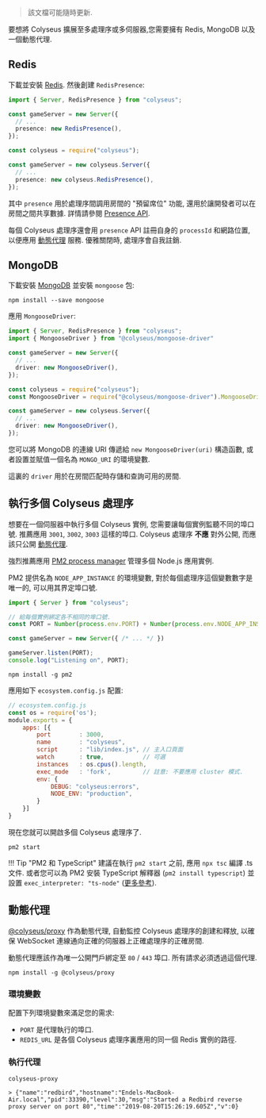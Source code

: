 > 該文檔可能隨時更新.

要想將 Colyseus 擴展至多處理序或多伺服器,您需要擁有 Redis, MongoDB 以及一個動態代理.

## Redis

下載並安裝 [Redis](https://redis.io/topics/quickstart). 然後創建 `RedisPresence`:

```typescript fct_label="TypeScript"
import { Server, RedisPresence } from "colyseus";

const gameServer = new Server({
  // ...
  presence: new RedisPresence(),
});
```

```typescript fct_label="JavaScript"
const colyseus = require("colyseus");

const gameServer = new colyseus.Server({
  // ...
  presence: new colyseus.RedisPresence(),
});
```

其中 `presence` 用於處理序間調用房間的 "預留席位" 功能, 還用於讓開發者可以在房間之間共享數據. 詳情請參閱 [Presence API](/server/presence/#api).

每個 Colyseus 處理序還會用 `presence` API 註冊自身的 `processId` 和網路位置, 以便應用 [動態代理](#dynamic-proxy) 服務. 優雅關閉時, 處理序會自我註銷.

## MongoDB

下載安裝 [MongoDB](https://docs.mongodb.com/manual/administration/install-community/) 並安裝 `mongoose` 包:

```
npm install --save mongoose
```

應用 `MongooseDriver`:

```typescript fct_label="TypeScript"
import { Server, RedisPresence } from "colyseus";
import { MongooseDriver } from "@colyseus/mongoose-driver"

const gameServer = new Server({
  // ...
  driver: new MongooseDriver(),
});
```

```typescript fct_label="JavaScript"
const colyseus = require("colyseus");
const MongooseDriver = require("@colyseus/mongoose-driver").MongooseDriver;

const gameServer = new colyseus.Server({
  // ...
  driver: new MongooseDriver(),
});
```


您可以將 MongoDB 的連線 URI 傳遞給 `new MongooseDriver(uri)` 構造函數, 或者設置並賦值一個名為 `MONGO_URI` 的環境變數.

這裏的 `driver` 用於在房間匹配時存儲和查詢可用的房間.

## 執行多個 Colyseus 處理序

想要在一個伺服器中執行多個 Colyseus 實例, 您需要讓每個實例監聽不同的埠口號. 推薦應用 `3001`, `3002`, `3003` 這樣的埠口. Colyseus 處理序 **不應** 對外公開, 而應該只公開 [動態代理](#dynamic-proxy).

強烈推薦應用 [PM2 process manager](http://pm2.keymetrics.io/) 管理多個 Node.js 應用實例.

PM2 提供名為 `NODE_APP_INSTANCE` 的環境變數, 對於每個處理序這個變數數字是唯一的, 可以用其界定埠口號.

```typescript
import { Server } from "colyseus";

// 給每個實例綁定各不相同的埠口號.
const PORT = Number(process.env.PORT) + Number(process.env.NODE_APP_INSTANCE);

const gameServer = new Server({ /* ... */ })

gameServer.listen(PORT);
console.log("Listening on", PORT);
```

```
npm install -g pm2
```

應用如下 `ecosystem.config.js` 配置:

```javascript
// ecosystem.config.js
const os = require('os');
module.exports = {
    apps: [{
        port        : 3000,
        name        : "colyseus",
        script      : "lib/index.js", // 主入口頁面
        watch       : true,           // 可選
        instances   : os.cpus().length,
        exec_mode   : 'fork',         // 註意: 不要應用 cluster 模式.
        env: {
            DEBUG: "colyseus:errors",
            NODE_ENV: "production",
        }
    }]
}
```

現在您就可以開啟多個 Colyseus 處理序了.

```
pm2 start
```

!!! Tip "PM2 和 TypeScript"
    建議在執行 `pm2 start` 之前, 應用 `npx tsc` 編譯 .ts 文件. 或者您可以為 PM2 安裝 TypeScript 解釋器 (`pm2 install typescript`) 並設置 `exec_interpreter: "ts-node"` ([更多參考](http://pm2.keymetrics.io/docs/tutorials/using-transpilers-with-pm2)).


## 動態代理

[@colyseus/proxy](https://github.com/colyseus/proxy) 作為動態代理, 自動監控 Colyseus 處理序的創建和釋放, 以確保 WebSocket 連線通向正確的伺服器上正確處理序的正確房間.

動態代理應該作為唯一公開門戶綁定至 `80` / `443` 埠口. 所有請求必須透過這個代理.

```
npm install -g @colyseus/proxy
```

### 環境變數

配置下列環境變數來滿足您的需求:

- `PORT` 是代理執行的埠口.
- `REDIS_URL` 是各個 Colyseus 處理序裏應用的同一個 Redis 實例的路徑.

### 執行代理

```
colyseus-proxy

> {"name":"redbird","hostname":"Endels-MacBook-Air.local","pid":33390,"level":30,"msg":"Started a Redbird reverse proxy server on port 80","time":"2019-08-20T15:26:19.605Z","v":0}
```


